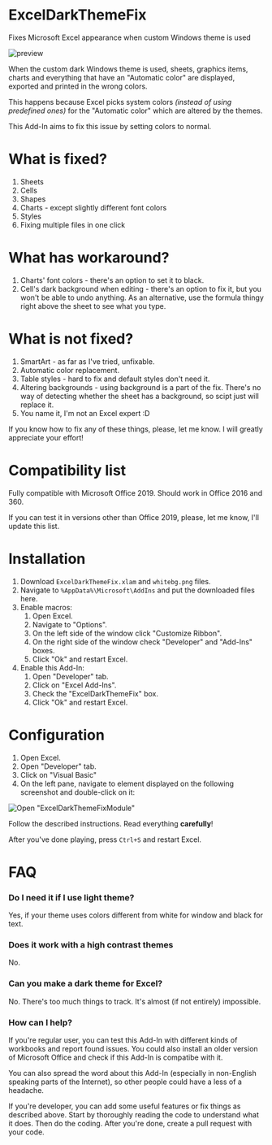 # ExcelDarkThemeFix
Fixes Microsoft Excel appearance when custom Windows theme is used

![preview](https://user-images.githubusercontent.com/34414488/90824725-8828aa80-e340-11ea-82db-ef3a5a36ed0e.png)

When the custom dark Windows theme is used, sheets, graphics items, charts and everything that have an "Automatic color" are displayed, exported and printed in the wrong colors.

This happens because Excel picks system colors *(instead of using predefined ones)* for the "Automatic color" which are altered by the themes.

This Add-In aims to fix this issue by setting colors to normal.

# What is fixed?

1. Sheets
1. Cells
1. Shapes
1. Charts - except slightly different font colors
1. Styles
1. Fixing multiple files in one click

# What has workaround?

1. Charts' font colors - there's an option to set it to black.
1. Cell's dark background when editing - there's an option to fix it, but you won't be able to undo anything. As an alternative, use the formula thingy right above the sheet to see what you type.

# What is not fixed?

1. SmartArt - as far as I've tried, unfixable.
1. Automatic color replacement.
1. Table styles - hard to fix and default styles don't need it.
1. Altering backgrounds - using background is a part of the fix. There's no way of detecting whether the sheet has a background, so scipt just will replace it.
1. You name it, I'm not an Excel expert :D

If you know how to fix any of these things, please, let me know. I will greatly appreciate your effort!

# Compatibility list

Fully compatible with Microsoft Office 2019. Should work in Office 2016 and 360.

If you can test it in versions other than Office 2019, please, let me know, I'll update this list.

# Installation

1. Download `ExcelDarkThemeFix.xlam` and `whitebg.png` files.
1. Navigate to `%AppData%\Microsoft\AddIns` and put the downloaded files here.
1. Enable macros:
   1. Open Excel.
   1. Navigate to "Options".
   1. On the left side of the window click "Customize Ribbon".
   1. On the right side of the window check "Developer" and "Add-Ins" boxes.
   1. Click "Ok" and restart Excel.
1. Enable this Add-In:
   1. Open "Developer" tab.
   1. Click on "Excel Add-Ins".
   1. Check the "ExcelDarkThemeFix" box.
   1. Click "Ok" and restart Excel.

# Configuration

1. Open Excel.
1. Open "Developer" tab.
1. Click on "Visual Basic"
1. On the left pane, navigate to element displayed on the following screenshot and double-click on it:

![Open "ExcelDarkThemeFixModule"](https://user-images.githubusercontent.com/34414488/90905218-8ad6de80-e3d8-11ea-8369-9ebb11ffafca.png)

Follow the described instructions. Read everything **carefully**!

After you've done playing, press `Ctrl+S` and restart Excel.

# FAQ

### Do I need it if I use light theme?

Yes, if your theme uses colors different from white for window and black for text.

### Does it work with a high contrast themes
No.

### Can you make a dark theme for Excel?
No. There's too much things to track. It's almost (if not entirely) impossible.

### How can I help?

If you're regular user, you can test this Add-In with different kinds of workbooks and report found issues. You could also install an older version of Microsoft Office and check if this Add-In is compatibe with it.

You can also spread the word about this Add-In (especially in non-English speaking parts of the Internet), so other people could have a less of a headache.

If you're developer, you can add some useful features or fix things as described above. Start by thoroughly reading the code to understand what it does. Then do the coding. After you're done, create a pull request with your code.
